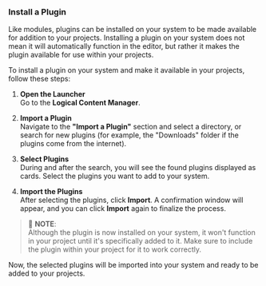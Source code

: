 ### Install a Plugin

Like modules, plugins can be installed on your system to be made available for addition to your projects. Installing a plugin on your system does not mean it will automatically function in the editor, but rather it makes the plugin available for use within your projects.

To install a plugin on your system and make it available in your projects, follow these steps:

1. **Open the Launcher**  
   Go to the **Logical Content Manager**.

2. **Import a Plugin**  
   Navigate to the **"Import a Plugin"** section and select a directory, or search for new plugins (for example, the "Downloads" folder if the plugins come from the internet).

3. **Select Plugins**  
   During and after the search, you will see the found plugins displayed as cards. Select the plugins you want to add to your system.

4. **Import the Plugins**  
   After selecting the plugins, click **Import**. A confirmation window will appear, and you can click **Import** again to finalize the process.

> 🔧 **NOTE**:  
> Although the plugin is now installed on your system, it won't function in your project until it's specifically added to it. Make sure to include the plugin within your project for it to work correctly.

Now, the selected plugins will be imported into your system and ready to be added to your projects.
